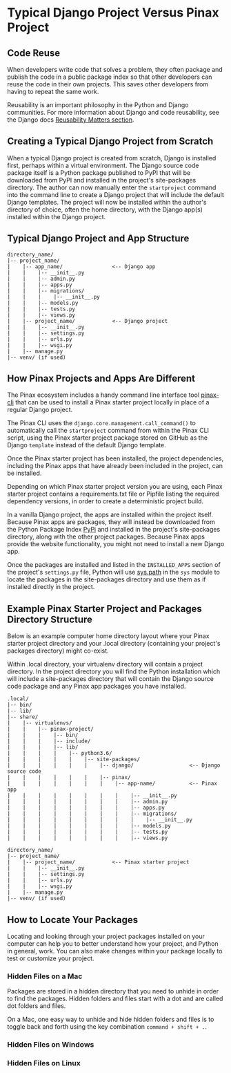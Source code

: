 # Typical Django Project Versus Pinax Project

## Code Reuse

When developers write code that solves a problem, they often package and publish the code in a public package index so that other developers can reuse the code in their own projects. This saves other developers from having to repeat the same work. 

Reusability is an important philosophy in the Python and Django communities. For more information about Django and code reusability, see the Django docs [Reusability Matters section](https://docs.djangoproject.com/en/dev/intro/reusable-apps/#reusability-matters).

## Creating a Typical Django Project from Scratch

When a typical Django project is created from scratch, Django is installed first, perhaps within a virtual environment. The Django source code package itself is a Python package published to PyPI that will be downloaded from PyPI and installed in the project's site-packages directory. The author can now manually enter the ```startproject``` command into the command line to create a Django project that will include the default Django templates. The project will now be installed within the author's directory of choice, often the home directory, with the Django app(s) installed within the Django project.

## Typical Django Project and App Structure 

```shell
directory_name/
|-- project_name/
|    |-- app_name/                <-- Django app
|    |    |-- __init__.py
|    |    |-- admin.py
|    |    |-- apps.py
|    |    |-- migrations/
|    |    |    |-- __init__.py
|    |    |-- models.py
|    |    |-- tests.py
|    |    |-- views.py
|    |-- project_name/            <-- Django project
|    |    |-- __init__.py
|    |    |-- settings.py
|    |    |-- urls.py
|    |    |-- wsgi.py
|    |-- manage.py
|-- venv/ (if used)
``` 

## How Pinax Projects and Apps Are Different

The Pinax ecosystem includes a handy command line interface tool [pinax-cli](https://github.com/pinax/pinax-cli) that can be used to install a Pinax starter project locally in place of a regular Django project.

The Pinax CLI uses the ```django.core.management.call_command()``` to automatically call the ```startproject``` command from within the Pinax CLI script, using the Pinax starter project package stored on GitHub as the Django ```template``` instead of the default Django template.

Once the Pinax starter project has been installed, the project dependencies, including the Pinax apps that have already been included in the project, can be installed.

Depending on which Pinax starter project version you are using, each Pinax starter project contains a requirements.txt file or Pipfile listing the required dependency versions, in order to create a deterministic project build.

In a vanilla Django project, the apps are installed within the project itself. Because Pinax apps are packages, they will instead be downloaded from the Python Package Index [PyPi](https://pypi.org) and installed in the project's site-packages directory, along with the other project packages. Because Pinax apps provide the website functionality, you might not need to install a new Django app.

Once the packages are installed and listed in the ```INSTALLED_APPS``` section of the project's ```settings.py``` file, Python will use [sys.path](https://docs.python.org/3/library/sys.html#sys.path) in the ```sys``` module to locate the packages in the site-packages directory and use them as if installed directly in the project.

## Example Pinax Starter Project and Packages Directory Structure

Below is an example computer home directory layout where your Pinax starter project directory and your .local directory (containing your project's packages directory) might co-exist.

Within .local directory, your virtualenv directory will contain a project directory. In the project directory you will find the Python installation which will include a site-packages directory that will contain the Django source code package and any Pinax app packages you have installed.

```shell
.local/
|-- bin/
|-- lib/
|-- share/
|    |-- virtualenvs/                
|    |    |-- pinax-project/
|    |    |    |-- bin/
|    |    |    |-- include/
|    |    |    |-- lib/
|    |    |    |    |-- python3.6/
|    |    |    |    |    |-- site-packages/
|    |    |    |    |    |    |-- django/                  <-- Django source code
|    |    |    |    |    |    |-- pinax/
|    |    |    |    |    |    |    |-- app-name/           <-- Pinax app
|    |    |    |    |    |    |    |    |-- __init__.py 
|    |    |    |    |    |    |    |    |-- admin.py 
|    |    |    |    |    |    |    |    |-- apps.py 
|    |    |    |    |    |    |    |    |-- migrations/ 
|    |    |    |    |    |    |    |    |    |-- __init__.py 
|    |    |    |    |    |    |    |    |-- models.py 
|    |    |    |    |    |    |    |    |-- tests.py
|    |    |    |    |    |    |    |    |-- views.py 

directory_name/
|-- project_name/
|    |-- project_name/            <-- Pinax starter project
|    |    |-- __init__.py
|    |    |-- settings.py
|    |    |-- urls.py
|    |    |-- wsgi.py
|    |-- manage.py
|-- venv/ (if used)
```

## How to Locate Your Packages

Locating and looking through your project packages installed on your computer can help you to better understand how your project, and Python in general, work. You can also make changes within your package locally to test or customize your project.

### Hidden Files on a Mac

Packages are stored in a hidden directory that you need to unhide in order to find the packages. Hidden folders and files start with a dot and are called dot folders and files.

On a Mac, one easy way to unhide and hide hidden folders and files is to toggle back and forth using the key combination ```command + shift + .```.

### Hidden Files on Windows

### Hidden Files on Linux
